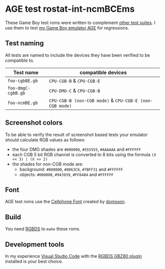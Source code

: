 # AGE test rostat-int-ncmBCEms

These Game Boy test roms were written to complement
[other test suites](https://github.com/c-sp/gameboy-test-roms).
I use them to test
[my Game Boy emulator AGE](https://github.com/c-sp/AGE)
for regressions.

## Test naming

All tests are named to include the devices they have been verified
to be compatible to.

| Test name | compatible devices |
|-----------|--------------------|
| `foo-cgbBE.gb` | `CPU-CGB-B` & `CPU-CGB-E`
| `foo-dmgC-cgbB.gb` | `CPU-DMG-C` & `CPU-CGB-B`
| `foo-ncmBE.gb` | `CPU-CGB-B (non-CGB mode)` & `CPU-CGB-E (non-CGB mode)`

## Screenshot colors

To be able to verify the result of screenshot based tests
your emulator should calculate RGB values as follows:
- the four DMG shades are `#000000`, `#555555`, `#AAAAAA` and `#FFFFFF`
- each CGB 5 bit RGB channel is converted to 8 bits
  using the formula `(X << 3) | (X >> 2)`
- the shades for non-CGB mode are:
  - background: `#000000`, `#0063C6`, `#7BFF31` and `#FFFFFF`
  - objects: `#000000`, `#943939`, `#FF8484` and `#FFFFFF`

## Font

AGE test roms use the
[Cellphone Font](https://opengameart.org/content/ascii-bitmap-font-cellphone)
created by
[domsson](https://opengameart.org/users/domsson).

## Build

You need [RGBDS](https://rgbds.gbdev.io) to `make` these roms.

## Development tools

In my experience [Visual Studio Code](https://code.visualstudio.com)
with the [RGBDS GBZ80 plugin](https://github.com/DonaldHays/rgbds-vscode)
installed is your best choice.
